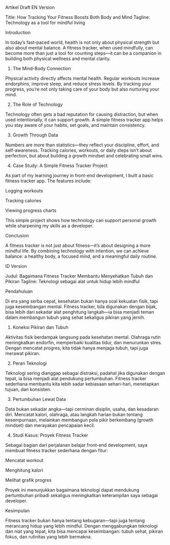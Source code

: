 Artikel Draft
EN Version

Title: How Tracking Your Fitness Boosts Both Body and Mind
Tagline: Technology as a tool for mindful living

Introduction

In today’s fast-paced world, health is not only about physical strength but also about mental balance. A fitness tracker, when used mindfully, can become more than just a tool for counting steps—it can be a companion in building both physical wellness and mental clarity.

1. The Mind-Body Connection

Physical activity directly affects mental health. Regular workouts increase endorphins, improve sleep, and reduce stress levels. By tracking your progress, you’re not only taking care of your body but also nurturing your mind.

2. The Role of Technology

Technology often gets a bad reputation for causing distraction, but when used intentionally, it can support growth. A simple fitness tracker app helps you stay aware of your habits, set goals, and maintain consistency.

3. Growth Through Data

Numbers are more than statistics—they reflect your discipline, effort, and self-awareness. Tracking calories, workouts, or daily steps isn’t about perfection, but about building a growth mindset and celebrating small wins.

4. Case Study: A Simple Fitness Tracker Project

As part of my learning journey in front-end development, I built a basic fitness tracker app. The features include:

Logging workouts

Tracking calories

Viewing progress charts

This simple project shows how technology can support personal growth while sharpening my skills as a developer.

Conclusion

A fitness tracker is not just about fitness—it’s about designing a more mindful life. By combining technology with intention, we can achieve balance: a healthy body, a focused mind, and a meaningful daily routine.

ID Version

Judul: Bagaimana Fitness Tracker Membantu Menyehatkan Tubuh dan Pikiran
Tagline: Teknologi sebagai alat untuk hidup lebih mindful

Pendahuluan

Di era yang serba cepat, kesehatan bukan hanya soal kekuatan fisik, tapi juga keseimbangan mental. Fitness tracker, bila digunakan dengan bijak, bisa lebih dari sekadar alat penghitung langkah—ia bisa menjadi teman dalam membangun tubuh yang sehat sekaligus pikiran yang jernih.

1. Koneksi Pikiran dan Tubuh

Aktivitas fisik berdampak langsung pada kesehatan mental. Olahraga rutin meningkatkan endorfin, memperbaiki kualitas tidur, dan menurunkan stres. Dengan mencatat progres, kita tidak hanya menjaga tubuh, tapi juga merawat pikiran.

2. Peran Teknologi

Teknologi sering dianggap sebagai distraksi, padahal jika digunakan dengan tepat, ia bisa menjadi alat pendukung pertumbuhan. Fitness tracker sederhana membantu kita lebih sadar kebiasaan sehari-hari, menetapkan tujuan, dan konsisten.

3. Pertumbuhan Lewat Data

Data bukan sekadar angka—tapi cerminan disiplin, usaha, dan kesadaran diri. Mencatat kalori, olahraga, atau langkah harian bukan tentang kesempurnaan, melainkan membangun pola pikir berkembang (growth mindset) dan merayakan pencapaian kecil.

4. Studi Kasus: Proyek Fitness Tracker

Sebagai bagian dari perjalanan belajar front-end development, saya membuat fitness tracker sederhana dengan fitur:

Mencatat workout

Menghitung kalori

Melihat grafik progres

Proyek ini menunjukkan bagaimana teknologi dapat mendukung pertumbuhan pribadi sekaligus meningkatkan keterampilan saya sebagai developer.

Kesimpulan

Fitness tracker bukan hanya tentang kebugaran—tapi juga tentang merancang hidup yang lebih mindful. Dengan menggabungkan teknologi dan niat yang tepat, kita bisa mencapai keseimbangan: tubuh sehat, pikiran fokus, dan rutinitas yang lebih bermakna.
